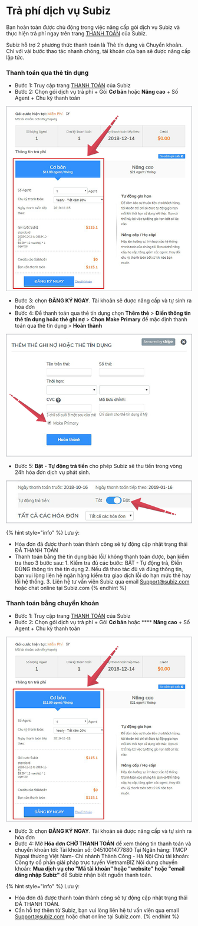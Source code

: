 # Trả phí dịch vụ Subiz

Bạn hoàn toàn được chủ động trong việc nâng cấp gói dịch vụ Subiz và thực hiện trả phí ngay trên trang [THANH TOÁN](https://app.subiz.com/payment-home) của Subiz.  
  
Subiz hỗ trợ 2 phương thức thanh toán là Thẻ tín dụng và Chuyển khoản. Chỉ với vài bước thao tác nhanh chóng, tài khoản của bạn sẽ được nâng cấp lập tức.

### Thanh toán qua thẻ tín dụng

* Bước 1: Truy cập trang [THANH TOÁN](https://app.subiz.com/payment-home) của Subiz
* Bước 2: Chọn gói dịch vụ trả phí                + Gói **Cơ bản** hoặc **Nâng cao**                + Số Agent                + Chu kỳ thanh toán

![Ch&#x1ECD;n g&#xF3;i d&#x1ECB;ch v&#x1EE5; tr&#x1EA3; ph&#xED;](../.gitbook/assets/1-chon-goi-copy.jpg)

* Bước 3: chọn **ĐĂNG KÝ NGAY**. Tài khoản sẽ được nâng cấp và tự sinh ra hóa đơn 
* Bước 4: Để thanh toán qua thẻ tín dụng chọn **Thêm thẻ** &gt; **Điền thông tin thẻ tín dụng hoăc thẻ ghi nợ** &gt; **Chọn Make Primary** để mặc định thanh toán qua thẻ tín dụng &gt; **Hoàn thành**

![&#x110;i&#x1EC3;n th&#xF4;ng tin th&#x1EBB; t&#xED;n d&#x1EE5;ng ho&#x1EB7;c th&#x1EBB; ghi n&#x1EE3;](../.gitbook/assets/2-them-the.jpg)

* Bước 5: **Bật** - **Tự động trả tiền** cho phép Subiz sẽ thu tiền trong vòng 24h hóa đơn dịch vụ phát sinh.

![B&#x1EAD;t T&#x1EF1; &#x111;&#x1ED9;ng tr&#x1EA3; ti&#x1EC1;n](../.gitbook/assets/3-bat-tu-dong-copy.jpg)

{% hint style="info" %}
Lưu ý:

* Hóa đơn đã được thanh toán thành công sẽ tự động cập nhật trạng thái ĐÃ THANH TOÁN
* Thanh toán bằng thẻ tín dụng báo lỗi/ không thanh toán được, bạn kiểm tra theo 3 bước sau: 1. Kiểm tra đủ các bước: BẬT - Tự động trả, Điền ĐÚNG thông tin thẻ tín dụng 2. Nếu đã thao tác đủ và đúng thông tin, bạn vui lòng liên hệ ngân hàng kiểm tra giao dịch lỗi do hạn mức thẻ hay lỗi hệ thống. 3. Liên hệ tư vấn viên Subiz qua email Support@subiz.com hoặc chat online tại Subiz.com
{% endhint %}

### Thanh toán bằng chuyển khoản

* Bước 1: Truy cập trang [THANH TOÁN](https://app.subiz.com/payment-home) của Subiz
* Bước 2: Chọn gói dịch vụ trả phí                + Gói **Cơ bản** hoặc **** **Nâng cao**                + Số Agent                + Chu kỳ thanh toán

![Ch&#x1ECD;n g&#xF3;i d&#x1ECB;ch v&#x1EE5; tr&#x1EA3; ph&#xED;](../.gitbook/assets/1-chon-goi-copy.jpg)

* Bước 3: chọn **ĐĂNG KÝ NGAY**. Tài khoản sẽ được nâng cấp và tự sinh ra hóa đơn 
* Bước 4: Mở **Hóa đơn CHỜ THANH TOÁN** để xem thông tin thanh toán và chuyển khoản tới:                Tài khoản số: 0451001477880                Tại Ngân hàng: TMCP Ngoại thương Việt Nam- Chi nhánh Thành Công - Hà Nội                Chủ tài khoản: Công ty cổ phần giải pháp trực tuyến VietnamBIZ                                Nội dung chuyển khoản: **Mua dịch vụ cho "Mã tài khoản" hoặc "website" hoặc "email                            đăng nhập Subiz"** để Subiz nhận biết nguồn thanh toán.

{% hint style="info" %}
Lưu ý:

* Hóa đơn đã được thanh toán thành công sẽ tự động cập nhật trạng thái ĐÃ THANH TOÁN.
* Cần hỗ trợ thêm từ Subiz, bạn vui lòng liên hệ tư vấn viên qua email Support@subiz.com hoặc chat online tại Subiz.com.
{% endhint %}

###              

### 



